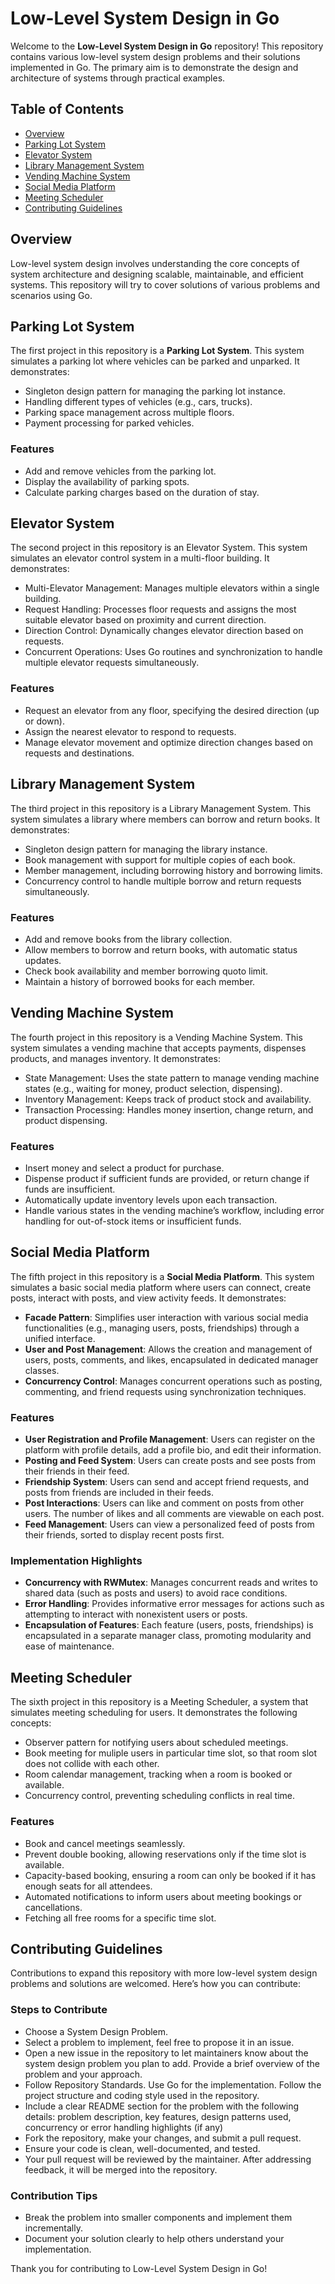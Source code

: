 
# Low-Level System Design in Go

Welcome to the **Low-Level System Design in Go** repository! This repository contains various low-level system design problems and their solutions implemented in Go. The primary aim is to demonstrate the design and architecture of systems through practical examples.

## Table of Contents

- [Overview](#overview)
- [Parking Lot System](#parking-lot-system)
- [Elevator System](#elevator-system)
- [Library Management System](#library-management-system)
- [Vending Machine System](#vending-machine-system)
- [Social Media Platform](#social-media-platform)
- [Meeting Scheduler](#meeting-scheduler)
- [Contributing Guidelines](#contributing-guidelines)

## Overview

Low-level system design involves understanding the core concepts of system architecture and designing scalable, maintainable, and efficient systems. This repository will try to cover solutions of various problems and scenarios using Go.

## Parking Lot System

The first project in this repository is a **Parking Lot System**. This system simulates a parking lot where vehicles can be parked and unparked. It demonstrates:

- Singleton design pattern for managing the parking lot instance.
- Handling different types of vehicles (e.g., cars, trucks).
- Parking space management across multiple floors.
- Payment processing for parked vehicles.

### Features

- Add and remove vehicles from the parking lot.
- Display the availability of parking spots.
- Calculate parking charges based on the duration of stay.

## Elevator System

The second project in this repository is an Elevator System. This system simulates an elevator control system in a multi-floor building. It demonstrates:

- Multi-Elevator Management: Manages multiple elevators within a single building.
- Request Handling: Processes floor requests and assigns the most suitable elevator based on proximity and current direction.
- Direction Control: Dynamically changes elevator direction based on requests.
- Concurrent Operations: Uses Go routines and synchronization to handle multiple elevator requests simultaneously.

### Features

- Request an elevator from any floor, specifying the desired direction (up or down).
- Assign the nearest elevator to respond to requests.
- Manage elevator movement and optimize direction changes based on requests and destinations.

## Library Management System

The third project in this repository is a Library Management System. This system simulates a library where members can borrow and return books. It demonstrates:

- Singleton design pattern for managing the library instance.
- Book management with support for multiple copies of each book.
- Member management, including borrowing history and borrowing limits.
- Concurrency control to handle multiple borrow and return requests simultaneously.

### Features

- Add and remove books from the library collection.
- Allow members to borrow and return books, with automatic status updates.
- Check book availability and member borrowing quoto limit.
- Maintain a history of borrowed books for each member.

## Vending Machine System

The fourth project in this repository is a Vending Machine System. This system simulates a vending machine that accepts payments, dispenses products, and manages inventory. It demonstrates:

- State Management: Uses the state pattern to manage vending machine states (e.g., waiting for money, product selection, dispensing).
- Inventory Management: Keeps track of product stock and availability.
- Transaction Processing: Handles money insertion, change return, and product dispensing.
  
### Features
- Insert money and select a product for purchase.
- Dispense product if sufficient funds are provided, or return change if funds are insufficient.
- Automatically update inventory levels upon each transaction.
- Handle various states in the vending machine’s workflow, including error handling for out-of-stock items or insufficient funds.

## Social Media Platform

The fifth project in this repository is a **Social Media Platform**. This system simulates a basic social media platform where users can connect, create posts, interact with posts, and view activity feeds. It demonstrates:

- **Facade Pattern**: Simplifies user interaction with various social media functionalities (e.g., managing users, posts, friendships) through a unified interface.
- **User and Post Management**: Allows the creation and management of users, posts, comments, and likes, encapsulated in dedicated manager classes.
- **Concurrency Control**: Manages concurrent operations such as posting, commenting, and friend requests using synchronization techniques.
  
### Features

- **User Registration and Profile Management**: Users can register on the platform with profile details, add a profile bio, and edit their information.
- **Posting and Feed System**: Users can create posts and see posts from their friends in their feed.
- **Friendship System**: Users can send and accept friend requests, and posts from friends are included in their feeds.
- **Post Interactions**: Users can like and comment on posts from other users. The number of likes and all comments are viewable on each post.
- **Feed Management**: Users can view a personalized feed of posts from their friends, sorted to display recent posts first.
  
### Implementation Highlights

- **Concurrency with RWMutex**: Manages concurrent reads and writes to shared data (such as posts and users) to avoid race conditions.
- **Error Handling**: Provides informative error messages for actions such as attempting to interact with nonexistent users or posts.
- **Encapsulation of Features**: Each feature (users, posts, friendships) is encapsulated in a separate manager class, promoting modularity and ease of maintenance.


## Meeting Scheduler

The sixth project in this repository is a Meeting Scheduler, a system that simulates meeting scheduling for users. It demonstrates the following concepts:

- Observer pattern for notifying users about scheduled meetings.
- Book meeting for muliple users in particular time slot, so that room slot does not collide with each other.
- Room calendar management, tracking when a room is booked or available.
- Concurrency control, preventing scheduling conflicts in real time.

### Features

- Book and cancel meetings seamlessly.
- Prevent double booking, allowing reservations only if the time slot is available.
- Capacity-based booking, ensuring a room can only be booked if it has enough seats for all attendees.
- Automated notifications to inform users about meeting bookings or cancellations.
- Fetching all free rooms for a specific time slot.

## Contributing Guidelines
Contributions to expand this repository with more low-level system design problems and solutions are welcomed. Here’s how you can contribute:

### Steps to Contribute

- Choose a System Design Problem.
- Select a problem to implement, feel free to propose it in an issue.
- Open a new issue in the repository to let maintainers know about the system design problem you plan to add. Provide a brief overview of the problem and your approach.
- Follow Repository Standards. Use Go for the implementation. Follow the project structure and coding style used in the repository.
- Include a clear README section for the problem with the following details: problem description, key features, design patterns used, concurrency or error handling highlights (if any)
- Fork the repository, make your changes, and submit a pull request.
- Ensure your code is clean, well-documented, and tested.
- Your pull request will be reviewed by the maintainer. After addressing feedback, it will be merged into the repository.

### Contribution Tips
- Break the problem into smaller components and implement them incrementally.
- Document your solution clearly to help others understand your implementation.
  
Thank you for contributing to Low-Level System Design in Go!
